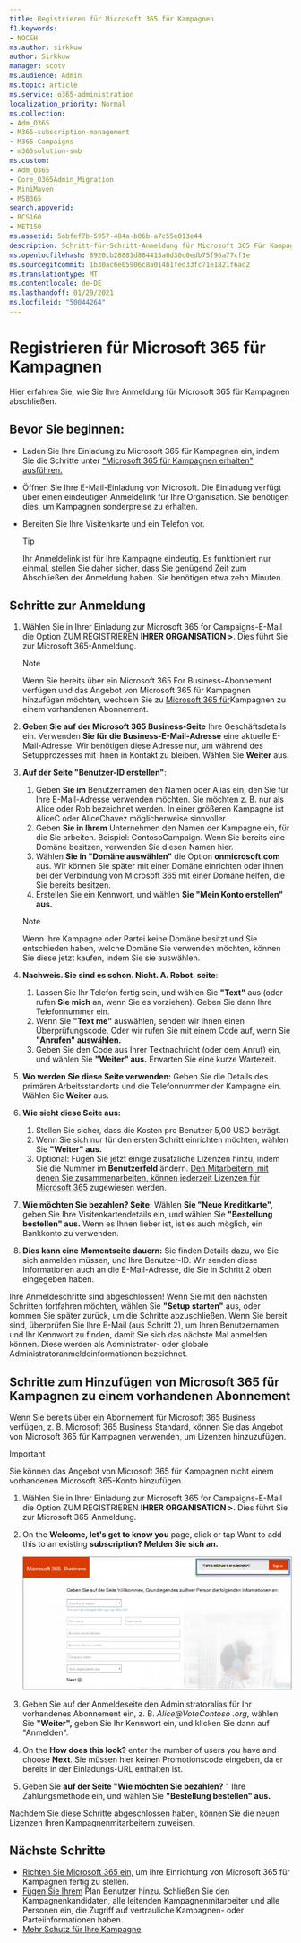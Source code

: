 ```yaml
---
title: Registrieren für Microsoft 365 für Kampagnen
f1.keywords:
- NOCSH
ms.author: sirkkuw
author: Sirkkuw
manager: scotv
ms.audience: Admin
ms.topic: article
ms.service: o365-administration
localization_priority: Normal
ms.collection:
- Adm_O365
- M365-subscription-management
- M365-Campaigns
- m365solution-smb
ms.custom:
- Adm_O365
- Core_O365Admin_Migration
- MiniMaven
- MSB365
search.appverid:
- BCS160
- MET150
ms.assetid: 5abfef7b-5957-484a-b06b-a7c55e013e44
description: Schritt-für-Schritt-Anmeldung für Microsoft 365 Für Kampagnen. Schützen Sie Ihre Kampagne vor Cybersicherheitsbedrohungen für E-Mails, Daten und Kommunikation.
ms.openlocfilehash: 8920cb28881d884413a8d30c0edb75f96a77cf1e
ms.sourcegitcommit: 1b30ac6e05906c8a014b1fed33fc71e1821f6ad2
ms.translationtype: MT
ms.contentlocale: de-DE
ms.lasthandoff: 01/29/2021
ms.locfileid: "50044264"
---
```

# <a name="sign-up-for-microsoft-365-for-campaigns"></a>Registrieren für Microsoft 365 für Kampagnen 

Hier erfahren Sie, wie Sie Ihre Anmeldung für Microsoft 365 für Kampagnen abschließen.

## <a name="before-you-start"></a>Bevor Sie beginnen:

- Laden Sie Ihre Einladung zu Microsoft 365 für Kampagnen ein, indem Sie die Schritte unter ["Microsoft 365 für Kampagnen erhalten" ausführen.](get-microsoft-365-campaigns.md#get-microsoft-365-for-campaigns)
- Öffnen Sie Ihre E-Mail-Einladung von Microsoft. Die Einladung verfügt über einen eindeutigen Anmeldelink für Ihre Organisation. Sie benötigen dies, um Kampagnen sonderpreise zu erhalten.
- Bereiten Sie Ihre Visitenkarte und ein Telefon vor.

    > [!TIP]
    > Ihr Anmeldelink ist für Ihre Kampagne eindeutig. Es funktioniert nur einmal, stellen Sie daher sicher, dass Sie genügend Zeit zum Abschließen der Anmeldung haben. Sie benötigen etwa zehn Minuten.

## <a name="steps-to-sign-up"></a>Schritte zur Anmeldung

1. Wählen Sie in Ihrer Einladung zur Microsoft 365 for Campaigns-E-Mail die Option ZUM REGISTRIEREN **IHRER ORGANISATION >**. Dies führt Sie zur Microsoft 365-Anmeldung.
    > [!NOTE]
    > Wenn Sie bereits über ein Microsoft 365 For Business-Abonnement verfügen und das Angebot von Microsoft 365 für Kampagnen hinzufügen möchten, wechseln Sie zu [Microsoft 365 für](#steps-to-add-microsoft-365-for-campaigns-to-an-existing-subscription)Kampagnen zu einem vorhandenen Abonnement.
1. **Geben Sie auf der Microsoft 365 Business-Seite** Ihre Geschäftsdetails ein. Verwenden **Sie für die Business-E-Mail-Adresse** eine aktuelle E-Mail-Adresse. Wir benötigen diese Adresse nur, um während des Setupprozesses mit Ihnen in Kontakt zu bleiben. Wählen Sie **Weiter** aus.
1. **Auf der Seite "Benutzer-ID erstellen"**:
    1. Geben **Sie im** Benutzernamen den Namen oder Alias ein, den Sie für Ihre E-Mail-Adresse verwenden möchten. Sie möchten z. B. nur als Alice oder Rob bezeichnet werden. In einer größeren Kampagne ist AliceC oder AliceChavez möglicherweise sinnvoller.
    2. Geben **Sie in Ihrem** Unternehmen den Namen der Kampagne ein, für die Sie arbeiten. Beispiel: ContosoCampaign. Wenn Sie bereits eine Domäne besitzen, verwenden Sie diesen Namen hier. 
    3. Wählen **Sie in "Domäne auswählen"** die Option **onmicrosoft.com** aus. Wir können Sie später mit einer Domäne einrichten oder Ihnen bei der Verbindung von Microsoft 365 mit einer Domäne helfen, die Sie bereits besitzen.
    4. Erstellen Sie ein Kennwort, und wählen **Sie "Mein Konto erstellen" aus.**
    > [!NOTE]
    > Wenn Ihre Kampagne oder Partei keine Domäne besitzt und Sie entschieden haben, welche Domäne Sie verwenden möchten, können Sie diese jetzt kaufen, indem Sie sie auswählen.

4. **Nachweis. Sie sind es schon. Nicht. A. Robot. seite**:
    1. Lassen Sie Ihr Telefon fertig sein, und wählen Sie **"Text"** aus (oder rufen **Sie mich** an, wenn Sie es vorziehen). Geben Sie dann Ihre Telefonnummer ein. 
    2. Wenn Sie **"Text me"** auswählen, senden wir Ihnen einen Überprüfungscode. Oder wir rufen Sie mit einem Code auf, wenn Sie **"Anrufen" auswählen.**
    3. Geben Sie den Code aus Ihrer Textnachricht (oder dem Anruf) ein, und wählen Sie **"Weiter" aus.** Erwarten Sie eine kurze Wartezeit. 
5. **Wo werden Sie diese Seite verwenden:** Geben Sie die Details des primären Arbeitsstandorts und die Telefonnummer der Kampagne ein. Wählen Sie **Weiter** aus.
6. **Wie sieht diese Seite aus:**
    1. Stellen Sie sicher, dass die Kosten pro Benutzer 5,00 USD beträgt. 
    2. Wenn Sie sich nur für den ersten Schritt einrichten möchten, wählen Sie **"Weiter" aus.** 
    3. Optional: Fügen Sie jetzt einige zusätzliche Lizenzen hinzu, indem Sie die Nummer im **Benutzerfeld** ändern. [Den Mitarbeitern, mit denen Sie zusammenarbeiten, können jederzeit Lizenzen für Microsoft 365](../business/add-users-m365b.md?toc=/microsoft-365/campaigns/toc.json) zugewiesen werden.
7. **Wie möchten Sie bezahlen? Seite**: Wählen **Sie "Neue Kreditkarte",** geben Sie Ihre Visitenkartendetails ein, und wählen Sie **"Bestellung bestellen" aus.** Wenn es Ihnen lieber ist, ist es auch möglich, ein Bankkonto zu verwenden.
8. **Dies kann eine Momentseite dauern:** Sie finden Details dazu, wo Sie sich anmelden müssen, und Ihre Benutzer-ID. Wir senden diese Informationen auch an die E-Mail-Adresse, die Sie in Schritt 2 oben eingegeben haben.

Ihre Anmeldeschritte sind abgeschlossen! Wenn Sie mit den nächsten Schritten fortfahren möchten, wählen Sie **"Setup starten"** aus, oder kommen Sie später zurück, um die Schritte abzuschließen. Wenn Sie bereit sind, überprüfen Sie Ihre E-Mail (aus Schritt 2), um Ihren Benutzernamen und Ihr Kennwort zu finden, damit Sie sich das nächste Mal anmelden können. Diese werden als Administrator- oder globale Administratoranmeldeinformationen bezeichnet.

## <a name="steps-to-add-microsoft-365-for-campaigns-to-an-existing-subscription"></a>Schritte zum Hinzufügen von Microsoft 365 für Kampagnen zu einem vorhandenen Abonnement

Wenn Sie bereits über ein Abonnement für Microsoft 365 Business verfügen, z. B. Microsoft 365 Business Standard, können Sie das Angebot von Microsoft 365 für Kampagnen verwenden, um Lizenzen hinzuzufügen.
> [!IMPORTANT]
> Sie können das Angebot von Microsoft 365 für Kampagnen nicht einem vorhandenen Microsoft 365-Konto hinzufügen.

1. Wählen Sie in Ihrer Einladung zur Microsoft 365 for Campaigns-E-Mail die Option ZUM REGISTRIEREN **IHRER ORGANISATION >**. Dies führt Sie zur Microsoft 365-Anmeldung.
2. On the **Welcome, let's get to know you** page, click or tap Want to add this to an existing **subscription? Melden Sie sich an.**
    
    ![Wählen Sie "Anmelden" in der oberen rechten Ecke aus.](../media/addtoexisting.png)
3. Geben Sie auf der Anmeldeseite den Administratoralias für Ihr vorhandenes Abonnement ein, z. B. *Alice@VoteContoso <span></span> .org*, wählen Sie **"Weiter",** geben Sie Ihr Kennwort ein, und klicken Sie dann auf "Anmelden". 
4. On the **How does this look?** enter the number of users you have and choose **Next**. Sie müssen hier keinen Promotionscode eingeben, da er bereits in der Einladungs-URL enthalten ist.
5. Geben Sie **auf der Seite "Wie möchten Sie bezahlen?** " Ihre Zahlungsmethode ein, und wählen Sie **"Bestellung bestellen" aus.**

Nachdem Sie diese Schritte abgeschlossen haben, [](../admin/manage/assign-licenses-to-users.md) können Sie die neuen Lizenzen Ihren Kampagnenmitarbeitern zuweisen.

## <a name="whats-next"></a>Nächste Schritte

- [Richten Sie Microsoft 365 ein,](../business/set-up.md?toc=/microsoft-365/campaigns/toc.json) um Ihre Einrichtung von Microsoft 365 für Kampagnen fertig zu stellen.
- [Fügen Sie Ihrem](../business/add-users-m365b.md?toc=/microsoft-365/campaigns/toc.json) Plan Benutzer hinzu. Schließen Sie den Kampagnenkandidaten, alle leitenden Kampagnenmitarbeiter und alle Personen ein, die Zugriff auf vertrauliche Kampagnen- oder Parteiinformationen haben.
- [Mehr Schutz für Ihre Kampagne](m365-campaigns-security-overview.md)